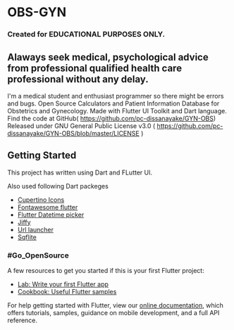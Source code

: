 # OBS-GYN
### Created for EDUCATIONAL PURPOSES ONLY.
## Alaways seek medical, psychological advice from professional qualified health care professional without any delay.
I'm a medical student and enthusiast programmer so there might be errors and bugs.
Open Source Calculators and Patient Information Database for Obstetrics and Gynecology.
Made with Flutter UI Toolkit and Dart language.
Find the  code at GitHub( https://github.com/pc-dissanayake/GYN-OBS)
Released under GNU General Public License v3.0 ( https://github.com/pc-dissanayake/GYN-OBS/blob/master/LICENSE )
## Getting Started

This project has written using Dart and FLutter UI.

Also used following Dart packeges
- [Cupertino Icons](https://pub.dev/packages/cupertino_icons)
- [Fontawesome flutter](https://pub.dev/packages/font_awesome_flutter)
- [Flutter Datetime picker](https://pub.dev/packages/flutter_datetime_picker)
- [Jiffy](https://pub.dev/packages/jiffy)
- [Url launcher](https://pub.dev/packages/url_launcher)
- [Sqflite](https://pub.dev/packages/sqflite)



### #Go_OpenSource
A few resources to get you started if this is your first Flutter project:

- [Lab: Write your first Flutter app](https://flutter.dev/docs/get-started/codelab)
- [Cookbook: Useful Flutter samples](https://flutter.dev/docs/cookbook)

For help getting started with Flutter, view our
[online documentation](https://flutter.dev/docs), which offers tutorials,
samples, guidance on mobile development, and a full API reference.
